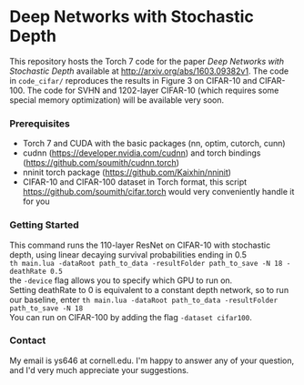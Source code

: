 Deep Networks with Stochastic Depth
====================
This repository hosts the Torch 7 code for the paper _Deep Networks with Stochastic Depth_
available at http://arxiv.org/abs/1603.09382v1.
The code in `code_cifar/` reproduces the results in Figure 3 on CIFAR-10 and CIFAR-100. The code for SVHN and 1202-layer CIFAR-10 (which requires some special memory optimization) will be available very soon.

### Prerequisites
- Torch 7 and CUDA with the basic packages (nn, optim, cutorch, cunn)
- cudnn (https://developer.nvidia.com/cudnn) and torch bindings (https://github.com/soumith/cudnn.torch)
- nninit torch package (https://github.com/Kaixhin/nninit)
- CIFAR-10 and CIFAR-100 dataset in Torch format, this script https://github.com/soumith/cifar.torch would very conveniently handle it for you

### Getting Started
This command runs the 110-layer ResNet on CIFAR-10 with stochastic depth, using linear decaying survival probabilities ending in 0.5 <br/>
`th main.lua -dataRoot path_to_data -resultFolder path_to_save -N 18 -deathRate 0.5`<br/>
the `-device` flag allows you to specify which GPU to run on. <br/>
Setting deathRate to 0 is equivalent to a constant depth network, so to run our baseline, enter
`th main.lua -dataRoot path_to_data -resultFolder path_to_save -N 18` <br/>
You can run on CIFAR-100 by adding the flag `-dataset cifar100`.

### Contact
My email is ys646 at cornell.edu. I'm happy to answer any of your question, and I'd very much appreciate your suggestions. 


